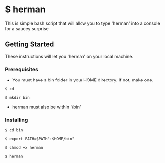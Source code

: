 # $ herman

This is simple bash script that will allow you to type 'herman' into a console for a saucey surprise

## Getting Started

These instructions will let you 'herman' on your local machine.

### Prerequisites

* You must have a bin folder in your HOME directory. If not, make one. 

```
$ cd
```

```
$ mkdir bin
```

* herman must also be within '/bin' 

### Installing

```
$ cd bin
```


```
$ export PATH=$PATH":$HOME/bin"
```


```
$ chmod +x herman
```

```
$ herman
```